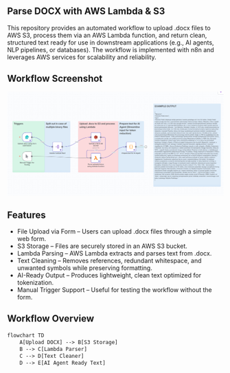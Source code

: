 ## Parse DOCX with AWS Lambda & S3

This repository provides an automated workflow to upload .docx files to AWS S3, process them via an AWS Lambda function, and return clean, structured text ready for use in downstream applications (e.g., AI agents, NLP pipelines, or databases). The workflow is implemented with n8n and leverages AWS services for scalability and reliability.

## Workflow Screenshot

![Workflow](./docs/workflow_screen.png)

## Features
- File Upload via Form – Users can upload .docx files through a simple web form.
- S3 Storage – Files are securely stored in an AWS S3 bucket.
- Lambda Parsing – AWS Lambda extracts and parses text from .docx.
- Text Cleaning – Removes references, redundant whitespace, and unwanted symbols while preserving formatting.
- AI-Ready Output – Produces lightweight, clean text optimized for tokenization.
- Manual Trigger Support – Useful for testing the workflow without the form.

## Workflow Overview

```mermaid
flowchart TD
    A[Upload DOCX] --> B[S3 Storage]
    B --> C[Lambda Parser]
    C --> D[Text Cleaner]
    D --> E[AI Agent Ready Text]
